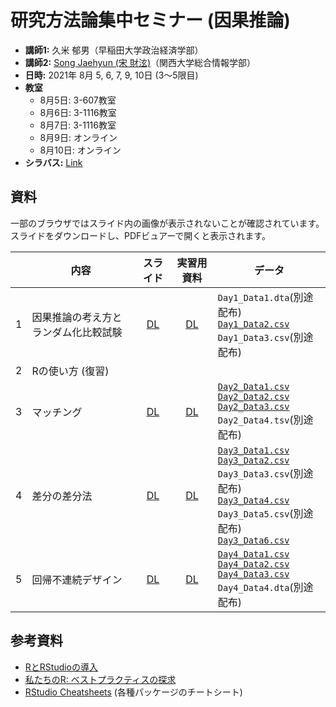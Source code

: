 # 研究方法論集中セミナー (因果推論)

* **講師1:** 久米 郁男（早稲田大学政治経済学部）
* **講師2:** [Song Jaehyun (宋 財泫)](https://www.jaysong.net)（関西大学総合情報学部）
* **日時:** 2021年 8月 5, 6, 7, 9, 10日 (3〜5限目)
* **教室**
   * 8月5日: 3-607教室
   * 8月6日: 3-1116教室
   * 8月7日: 3-1116教室
   * 8月9日: オンライン
   * 8月10日: オンライン
* **シラバス:** [Link](Syllabus/Syllabus.pdf)

## 資料

一部のブラウザではスライド内の画像が表示されないことが確認されています。スライドをダウンロードし、PDFビュアーで開くと表示されます。

||内容|スライド|実習用資料|データ|
|:---:|---|:---:|:---:|---|
|1|因果推論の考え方とランダム化比較試験| [DL](Slide/Slide_Day1.pdf)| [DL](Practice/Practice_Day1.html) | `Day1_Data1.dta`(別途配布) <br/> [`Day1_Data2.csv`](Data/Day1_Data2.csv) <br/> `Day1_Data3.csv`(別途配布)  |
|2|Rの使い方 (復習)| | | |
|3|マッチング| [DL](Slide/Slide_Day2.pdf)| [DL](Practice/Practice_Day2.html) | [`Day2_Data1.csv`](Data/Day2_Data1.csv) <br/> [`Day2_Data2.csv`](Data/Day2_Data2.csv) <br/> [`Day2_Data3.csv`](Data/Day2_Data3.csv) <br/> `Day2_Data4.tsv`(別途配布) |
|4|差分の差分法| [DL](Slide/Slide_Day3.pdf)| [DL](Practice/Practice_Day3.html) | [`Day3_Data1.csv`](Data/Day3_Data1.csv) <br/> [`Day3_Data2.csv`](Data/Day3_Data2.csv) <br/> `Day3_Data3.csv`(別途配布) <br/> [`Day3_Data4.csv`](Data/Day3_Data4.csv) <br/> `Day3_Data5.csv`(別途配布) <br/> [`Day3_Data6.csv`](Data/Day3_Data6.csv) |
|5|回帰不連続デザイン| [DL](Slide/Slide_Day4.pdf)| [DL](Practice/Practice_Day4.html) | [`Day4_Data1.csv`](Data/Day4_Data1.csv) <br/> [`Day4_Data2.csv`](Data/Day4_Data2.csv) <br/> [`Day4_Data3.csv`](Data/Day4_Data3.csv) <br/> `Day4_Data4.dta`(別途配布) |

## 参考資料

* [RとRStudioの導入](https://yukiyanai.github.io/jp/resources/)
* [私たちのR: ベストプラクティスの探求](https://www.jaysong.net/RBook/)
* [RStudio Cheatsheets](https://www.rstudio.com/resources/cheatsheets/) (各種パッケージのチートシート)
